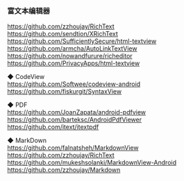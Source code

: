 ### 富文本编辑器

https://github.com/zzhoujay/RichText  
https://github.com/sendtion/XRichText  
https://github.com/SufficientlySecure/html-textview  
https://github.com/armcha/AutoLinkTextView  
https://github.com/nowandfurure/richeditor  
https://github.com/PrivacyApps/html-textview  

◆ CodeView  
https://github.com/Softwee/codeview-android  
https://github.com/fiskurgit/SyntaxView  

◆ PDF  
https://github.com/JoanZapata/android-pdfview  
https://github.com/barteksc/AndroidPdfViewer  
https://github.com/itext/itextpdf  

◆ MarkDown  
https://github.com/falnatsheh/MarkdownView  
https://github.com/zzhoujay/RichText  
https://github.com/mukeshsolanki/MarkdownView-Android  
https://github.com/zzhoujay/Markdown  
